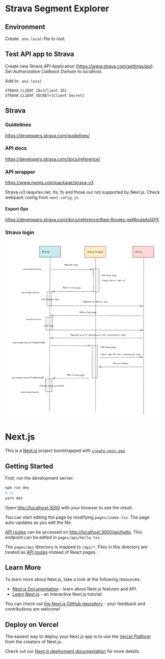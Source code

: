 # Strava Segment Explorer
## Environment

Create `.env.local`-file to root

## Test API app to Strava

Create new Strava API Application (https://www.strava.com/settings/api). Set _Authorization Callback Domain_ to _localhost_.

Add to `.env.local`

```
STRAVA_CLIENT_ID=[Client ID]
STRAVA_CLIENT_SECRET=[Client Secret]
```
## Strava


### Guidelines

https://developers.strava.com/guidelines/

### API docs

https://developers.strava.com/docs/reference/

### API wrapper

https://www.npmjs.com/package/strava-v3

Strava-v3 requires net, tls, fs and those our not supported by Next.js. Check webpack config from `next.cofig.js`.

#### Export Gpx

https://developers.strava.com/docs/reference/#api-Routes-getRouteAsGPX

### Strava login

![](.\docs\strava_login.png)

# Next.js

This is a [Next.js](https://nextjs.org/) project bootstrapped with [`create-next-app`](https://github.com/vercel/next.js/tree/canary/packages/create-next-app).

## Getting Started

First, run the development server:

```bash
npm run dev
# or
yarn dev
```

Open [http://localhost:3000](http://localhost:3000) with your browser to see the result.

You can start editing the page by modifying `pages/index.tsx`. The page auto-updates as you edit the file.

[API routes](https://nextjs.org/docs/api-routes/introduction) can be accessed on [http://localhost:3000/api/hello](http://localhost:3000/api/hello). This endpoint can be edited in `pages/api/hello.tsx`.

The `pages/api` directory is mapped to `/api/*`. Files in this directory are treated as [API routes](https://nextjs.org/docs/api-routes/introduction) instead of React pages.

## Learn More

To learn more about Next.js, take a look at the following resources:

- [Next.js Documentation](https://nextjs.org/docs) - learn about Next.js features and API.
- [Learn Next.js](https://nextjs.org/learn) - an interactive Next.js tutorial.

You can check out [the Next.js GitHub repository](https://github.com/vercel/next.js/) - your feedback and contributions are welcome!

## Deploy on Vercel

The easiest way to deploy your Next.js app is to use the [Vercel Platform](https://vercel.com/new?utm_medium=default-template&filter=next.js&utm_source=create-next-app&utm_campaign=create-next-app-readme) from the creators of Next.js.

Check out our [Next.js deployment documentation](https://nextjs.org/docs/deployment) for more details.